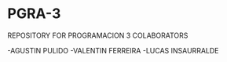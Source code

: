 # PGRA-3
REPOSITORY FOR PROGRAMACION 3
COLABORATORS 

-AGUSTIN PULIDO
-VALENTIN FERREIRA
-LUCAS INSAURRALDE
